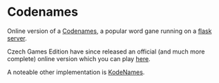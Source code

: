 # Codenames

Online version of a [Codenames](https://en.wikipedia.org/wiki/Codenames_(board_game)),
a popular word gane running on a [flask server](https://en.wikipedia.org/wiki/Flask_(web_framework)).

Czech Games Edition have since released an official (and much more complete) online
version which you can play [here](https://codenames.game/).

A noteable other implementation is [KodeNames](https://github.com/ninjabunny/KodeNames).
